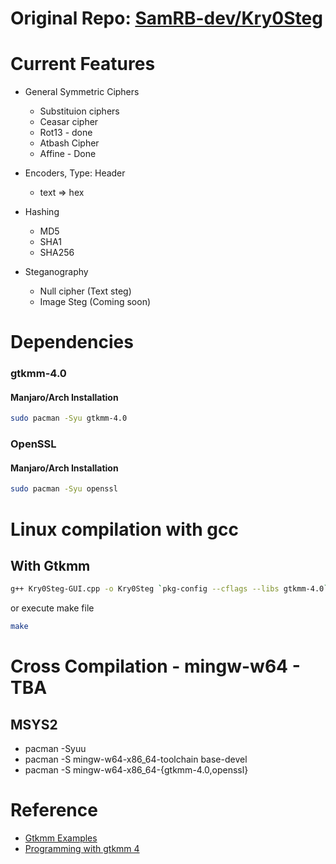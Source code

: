 # Original Repo: [SamRB-dev/Kry0Steg](https://github.com/SamRB-dev/Kry0Steg)
# Current Features
 - General Symmetric Ciphers
   - Substituion ciphers
    - Ceasar cipher
    - Rot13 - done
    - Atbash Cipher 
    - Affine - Done

- Encoders, Type: Header
   - text => hex
- Hashing
   - MD5
   - SHA1
   - SHA256

- Steganography
   - Null cipher (Text steg)
   - Image Steg (Coming soon)

# Dependencies
### gtkmm-4.0
#### Manjaro/Arch Installation
```bash
sudo pacman -Syu gtkmm-4.0
```
### OpenSSL
#### Manjaro/Arch Installation
```bash
sudo pacman -Syu openssl
```

# Linux compilation with gcc
## With Gtkmm 
```bash
g++ Kry0Steg-GUI.cpp -o Kry0Steg `pkg-config --cflags --libs gtkmm-4.0` -l ssl -l crypto
```
or execute make file

```bash
make
```

# Cross Compilation - mingw-w64 - TBA
## MSYS2
- pacman -Syuu
- pacman -S mingw-w64-x86_64-toolchain base-devel
- pacman -S mingw-w64-x86_64-{gtkmm-4.0,openssl}

# Reference
- [Gtkmm Examples](https://github.com/gammasoft71/Examples_Gtkmm)
- [Programming with gtkmm 4](https://gnome.pages.gitlab.gnome.org/gtkmm-documentation/index.html)